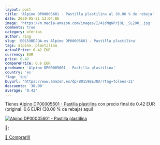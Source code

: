 ```yaml
---
layout: post
title: 'Alpino DP00005601 - Pastilla plastilina al 30.00 % de rebaja'
date: 2020-05-21 13:04:06
image: 'https://m.media-amazon.com/images/I/41dNgNRrj0L._SL200_.jpg'
comments: true
category: ofertas
author: ring
slug: 'B0159BEJQA-es Alpino DP00005601 - Pastilla plastilina'
tags: alpino, plastilina
actualPrice: 0.42 EUR
currency: EUR
price: 0.42
comparePrice: 0.6 EUR
prodname: 'Alpino DP00005601 - Pastilla plastilina'
country: 'es'
flag: '🇪🇸'
buyurl: 'https://www.amazon.es/dp/B0159BEJQA/?tag=tolees-21'
descuento: '30.00'
average: '0.42'
---
```


Tienes [Alpino DP00005601 - Pastilla plastilina](https://www.amazon.es/dp/B0159BEJQA/?tag=tolees-21) con precio final de  0.42 EUR (original: 0.6 EUR) (30.00 %  de rebaja) aqui!

[![Alpino DP00005601 - Pastilla plastilina](https://m.media-amazon.com/images/I/41dNgNRrj0L._SL200_.jpg)](https://www.amazon.es/dp/B0159BEJQA/?tag=tolees-21)

🔎:


[🛒 Comprar!!!](https://www.amazon.es/dp/B0159BEJQA/?tag=tolees-21)
